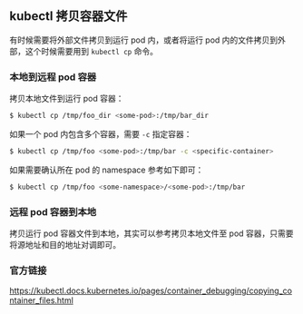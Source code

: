 ## kubectl 拷贝容器文件

有时候需要将外部文件拷贝到运行 pod 内，或者将运行 pod 内的文件拷贝到外部，这个时候需要用到 `kubectl cp` 命令。

### 本地到远程 pod 容器

拷贝本地文件到运行 pod 容器：

```bash
$ kubectl cp /tmp/foo_dir <some-pod>:/tmp/bar_dir
```

如果一个 pod 内包含多个容器，需要 `-c` 指定容器：

```bash
$ kubectl cp /tmp/foo <some-pod>:/tmp/bar -c <specific-container>
```

如果需要确认所在 pod 的 namespace 参考如下即可：

```bash
$ kubectl cp /tmp/foo <some-namespace>/<some-pod>:/tmp/bar
```

### 远程 pod 容器到本地

拷贝运行 pod 容器文件到本地，其实可以参考拷贝本地文件至 pod 容器，只需要将源地址和目的地址对调即可。

### 官方链接

https://kubectl.docs.kubernetes.io/pages/container_debugging/copying_container_files.html